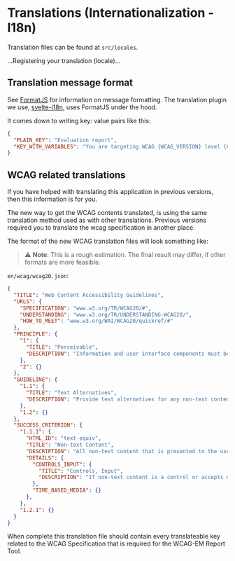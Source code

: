 # Translations (Internationalization - I18n)

Translation files can be found at `src/locales`.

...Registering your translation (locale)...

## Translation message format

See [FormatJS](https://formatjs.io/) for information on message formatting. The translation plugin we use, [svelte-i18n](https://github.com/kaisermann/svelte-i18n), uses FormatJS under the hood.

It comes down to writing key: value pairs like this:

```json
{
  "PLAIN_KEY": "Evaluation report",
  "KEY_WITH_VARIABLES": "You are targeting WCAG {WCAG_VERSION} level {CONFORMANCE_TARGET} conformance."
}
```

## WCAG related translations

If you have helped with translating this application in previous versions, then this information is for you.

The new way to get the WCAG contents translated, is using the same translation method used as with other translations. Previous versions required you to translate the wcag specification in another place.

The format of the new WCAG translation files will look something like:

> :warning: **Note**: This is a rough estimation. The final result may differ, if other formats are more feasible.

`en/wcag/wcag20.json`:

```json
{
  "TITLE": "Web Content Accessibility Guidelines",
  "URLS": {
    "SPECIFICATION": "www.w3.org/TR/WCAG20/#",
    "UNDERSTANDING": "www.w3.org/TR/UNDERSTANDING-WCAG20/",
    "HOW_TO_MEET": "www.w3.org/WAI/WCAG20/quickref/#"
  },
  "PRINCIPLE": {
    "1": {
      "TITLE": "Perceivable",
      "DESCRIPTION": "Information and user interface components must be presentable to users in ways they can perceive."
    },
    "2": {}
  },
  "GUIDELINE": {
    "1.1": {
      "TITLE": "Text Alternatives",
      "DESCRIPTION": "Provide text alternatives for any non-text content so that it can be changed into other forms people need, such as large print, braille, speech, symbols or simpler language."
    },
    "1.2": {}
  },
  "SUCCESS_CRITERION": {
    "1.1.1": {
      "HTML_ID": "text-equiv",
      "TITLE": "Non-text Content",
      "DESCRIPTION": "All non-text content that is presented to the user has a text alternative that serves the equivalent purpose, except for the situations listed below.",
      "DETAILS": {
        "CONTROLS_INPUT": {
          "TITLE": "Controls, Input",
          "DESCRIPTION": "If non-text content is a control or accepts user input, then it has a name that describes its purpose. (Refer to Guideline 4.1 for additional requirements for controls and content that accepts user input.)"
        },
        "TIME_BASED_MEDIA": {}
      },
    },
    "1.2.1": {}
  }
}
```

When complete this translation file should contain every translateable key related to the WCAG Specification that is required for the WCAG-EM Report Tool.
